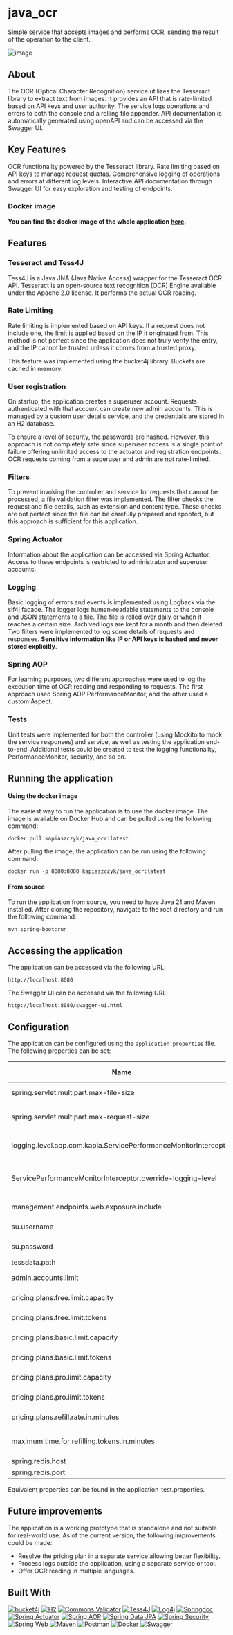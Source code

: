 <!-- Introduction -->
# java_ocr

Simple service that accepts images and performs OCR, sending the result of the operation to the client.

![image](https://github.com/kapiaszczyk/java_OCR/assets/41442206/b3df343b-a5cf-4a37-8733-6990ba03713e)

<!-- ABOUT -->
## About

The OCR (Optical Character Recognition) service utilizes the Tesseract library to extract text from images. It provides an API that is rate-limited based on API keys and user authority. The service logs operations and errors to both the console and a rolling file appender. API documentation is automatically generated using openAPI and can be accessed via the Swagger UI.

## Key Features
OCR functionality powered by the Tesseract library.
Rate limiting based on API keys to manage request quotas.
Comprehensive logging of operations and errors at different log levels.
Interactive API documentation through Swagger UI for easy exploration and testing of endpoints.

### Docker image
**You can find the docker image of the whole application [here](https://hub.docker.com/layers/kapiaszczyk/java_ocr/0.1.0/images/sha256-eed16d49f8bd1a458c1f966bb3c050da680fa54f05b89c3f711aaf9098d9fd81?context=repo).**

## Features

### Tesseract and Tess4J
Tess4J is a Java JNA (Java Native Access) wrapper for the Tesseract OCR API. Tesseract is an open-source text recognition (OCR) Engine available under the Apache 2.0 license. It performs the actual OCR reading.

### Rate Limiting
Rate limiting is implemented based on API keys. If a request does not include one, the limit is applied based on the IP
it originated from. This method is not perfect since the application does not truly verify the entry, and the IP cannot
be trusted unless it comes from a trusted proxy.

This feature was implemented using the bucket4j library. Buckets are cached in memory.

### User registration
On startup, the application creates a superuser account. Requests authenticated with that account can create new admin accounts. This is managed by a custom user details service, and the credentials are stored in an H2 database.

To ensure a level of security, the passwords are hashed. However, this approach is not completely safe since superuser access is a single point of failure offering unlimited access to the actuator and registration endpoints. OCR requests coming from a superuser and admin are not rate-limited.

### Filters
To prevent invoking the controller and service for requests that cannot be processed, a file validation filter was implemented. The filter checks the request and file details, such as extension and content type. These checks are not perfect since the file can be carefully prepared and spoofed, but this approach is sufficient for this application.

### Spring Actuator
Information about the application can be accessed via Spring Actuator. Access to these endpoints is restricted to administrator and superuser accounts.

### Logging
Basic logging of errors and events is implemented using Logback via the slf4j facade. The logger logs human-readable statements to the console and JSON statements to a file. The file is rolled over daily or when it reaches a certain size. Archived logs are kept for a month and then deleted. Two filters were implemented to log some details of requests and responses. **Sensitive information like IP or API keys is hashed and never stored explicitly**.

### Spring AOP
For learning purposes, two different approaches were used to log the execution time of OCR reading and responding to requests. The first approach used Spring AOP PerformanceMonitor, and the other used a custom Aspect.

### Tests
Unit tests were implemented for both the controller (using Mockito to mock the service responses) and service, as well as testing the application end-to-end. Additional tests could be created to test the logging functionality, PerformanceMonitor, security, and so on.

## Running the application

#### Using the docker image
The easiest way to run the application is to use the docker image. The image is available on Docker Hub and can be pulled using the following command:
```
docker pull kapiaszczyk/java_ocr:latest
```

After pulling the image, the application can be run using the following command:
```
docker run -p 8080:8080 kapiaszczyk/java_ocr:latest
```

#### From source
To run the application from source, you need to have Java 21 and Maven installed. After cloning the repository, navigate to the root directory and run the following command:
```
mvn spring-boot:run
```

## Accessing the application
The application can be accessed via the following URL:
```
http://localhost:8080
```
The Swagger UI can be accessed via the following URL:
```
http://localhost:8080/swagger-ui.html
```

## Configuration
The application can be configured using the `application.properties` file. The following properties can be set:

| Name                                                        | Default Value    | Description                                                                                  |
|-------------------------------------------------------------|------------------|----------------------------------------------------------------------------------------------|
| spring.servlet.multipart.max-file-size                       | 5MB              | Specifies the maximum size permitted for uploaded files. The default is 1MB.                 |
| spring.servlet.multipart.max-request-size                    | 5MB              | Specifies the maximum size allowed for multipart/form-data requests. The default is 10MB.    |
| logging.level.aop.com.kapia.ServicePerformanceMonitorInterceptor | TRACE            | Sets the level of logging for ServicePerformanceMonitorInterceptor to TRACE level.           |
| ServicePerformanceMonitorInterceptor.override-logging-level  | INFO             | Manually overrides the logging level for ServicePerformanceMonitorInterceptor to INFO level. |
| management.endpoints.web.exposure.include                    | *                | Exposes all endpoints for Spring Actuator.                                                   |
| su.username                                                  | superuser        | Specifies the username for the superuser.                                                    |
| su.password                                                  | superuser        | Specifies the password for the superuser.                                                    |
| tessdata.path                                                | tessdata         | Specifies the path for Tessdata.                                                             |
| admin.accounts.limit                                         | 10               | Specifies the limit of how many admin accounts can be created.                               |
| pricing.plans.free.limit.capacity                            | 10               | Specifies the capacity limit for the FREE pricing plan.                                      |
| pricing.plans.free.limit.tokens                              | 10               | Specifies the tokens limit for the FREE pricing plan.                                        |
| pricing.plans.basic.limit.capacity                           | 20               | Specifies the capacity limit for the BASIC pricing plan.                                     |
| pricing.plans.basic.limit.tokens                             | 20               | Specifies the tokens limit for the BASIC pricing plan.                                       |
| pricing.plans.pro.limit.capacity                             | 30               | Specifies the capacity limit for the PRO pricing plan.                                       |
| pricing.plans.pro.limit.tokens                               | 30               | Specifies the tokens limit for the PRO pricing plan.                                         |
| pricing.plans.refill.rate.in.minutes                         | 1                | Specifies the rate at which tokens are refilled in minutes.                                  |
| maximum.time.for.refilling.tokens.in.minutes                 | 1                | Specifies maximum duration of 1 minute expiration for the ProxyManager                       |
| spring.redis.host                                            | localhost        | Specifies the host for the Redis server.                                                     |
| spring.redis.port                                            | 6379             | Specifies the port for the Redis server.                                                     |

Equivalent properties can be found in the application-test.properties.

## Future improvements

The application is a working prototype that is standalone and not suitable for real-world use. As of the current
version, the following improvements could be made:

- Resolve the pricing plan in a separate service allowing better flexibility.
- Process logs outside the application, using a separate service or tool.
- Offer OCR reading in multiple languages.

<!-- STACK -->

## Built With

[![bucket4j][bucket4j]][bucket4j-url]
[![H2][H2]][H2-url]
[![Commons Validator][Commons Validator]][Commons Validator-url]
[![Tess4J][Tess4J]][Tess4J-url]
[![Log4j][Log4j]][Log4j-url]
[![Springdoc][springdoc]][Springdoc-url]
[![Spring Actuator][Spring Actuator]][Spring Actuator-url]
[![Spring AOP][Spring AOP]][Spring AOP-url]
[![Spring Data JPA][Spring Data JPA]][Spring Data JPA-url]
[![Spring Security][Spring Security]][Spring Security-url]
[![Spring Web][Spring Web]][Spring Web-url]
[![Maven][Maven]][Maven-url]
[![Postman][Postman]][Postman-url]
[![Docker][Docker]][Docker-url]
[![Swagger][Swagger]][Swagger-url]

<!-- MARKDOWN LINKS & IMAGES -->

[bucket4j]: https://img.shields.io/badge/bucket4j-orange
[bucket4j-url]: https://github.com/bucket4j/bucket4j
[H2]: https://img.shields.io/badge/H2-blue
[H2-url]: https://www.h2database.com/html/main.html
[Commons Validator]: https://img.shields.io/badge/Commons_Validator-blue
[Commons Validator-url]: https://commons.apache.org/proper/commons-validator/
[Tess4J]: https://img.shields.io/badge/Tess4J-blue
[Tess4J-url]: https://tess4j.sourceforge.net/
[Log4j]: https://img.shields.io/badge/Log4j-blue
[Log4j-url]: https://logging.apache.org/log4j/
[Springdoc]: https://img.shields.io/badge/Springdoc-green
[Springdoc-url]: https://springdoc.org/
[Spring Actuator]: https://img.shields.io/badge/Spring_Boot_Actuator-green
[Spring Actuator-url]: https://docs.spring.io/spring-boot/docs/current/reference/html/actuator.html
[Spring AOP]: https://img.shields.io/badge/Spring_Boot_AOP-green
[Spring AOP-url]: https://docs.spring.io/spring-framework/reference/core/aop.html
[Spring Data JPA]: https://img.shields.io/badge/Spring_Boot_Data_JPA-green
[Spring Data JPA-url]: https://docs.spring.io/spring-data/jpa/reference/index.html
[Spring Security]: https://img.shields.io/badge/Spring_Boot_Security-green
[Spring Security-url]: https://docs.spring.io/spring-security/reference/index.html
[Spring Web]: https://img.shields.io/badge/Spring_Boot_Web-green
[Spring Web-url]: https://docs.spring.io/spring-framework/reference/web.html
[Docker]: https://img.shields.io/badge/Docker-blue
[Docker-url]: https://www.docker.com/
[Maven]: https://img.shields.io/badge/Maven-blue
[Maven-url]: https://maven.apache.org/
[Postman]: https://img.shields.io/badge/Postman-orange
[Postman-url]: https://www.postman.com/
[Swagger]: https://img.shields.io/badge/Swagger-green
[Swagger-url]: https://swagger.io/
